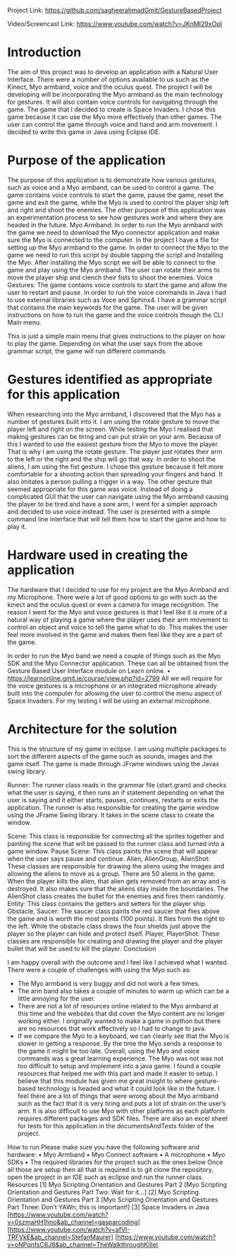 Project Link:
https://github.com/sagheerahmadGmit/GestureBasedProject

Video/Screencast Link:
https://www.youtube.com/watch?v=JKnMI29xOpI

# Introduction

The aim of this project was to develop an application with a Natural User Interface. There were a number of options available to us such as the Kinect, Myo armband, voice and the oculus quest. The project I will be developing will be incorporating the Myo armband as the main technology for gestures. It will also contain voice controls for navigating through the game. The game that I decided to create is Space Invaders. I chose this game because it can use the Myo more effectively than other games. The user can control the game through voice and hand and arm movement. I decided to write this game in Java using Eclipse IDE.

# Purpose of the application

The purpose of this application is to demonstrate how various gestures, such as voice and a Myo armband, can be used to control a game. The game contains voice controls to start the game, pause the game, reset the game and exit the game, while the Myo is used to control the player ship left and right and shoot the enemies. The other purpose of this application was an experimentation process to see how gestures work and where they are headed in the future.
Myo Armband:
In order to run the Myo armband with the game we need to download the Myo connector application and make sure the Myo is connected to the computer. In the project I have a file for setting up the Myo armband to the game. In order to connect the Myo to the game we need to run this script by double tapping the script and Installing the Myo. After installing the Myo script we will be able to connect to the game and play using the Myo armband. The user can rotate their arms to move the player ship and clench their fists to shoot the enemies. 
Voice Gestures:
The game contains voice controls to start the game and allow the user to restart and pause. In order to run the voice commands in Java I had to use external libraries such as Voce and Sphinx4. I have a grammar script that contains the main keywords for the game. The user will be given instructions on how to run the game and the voice controls though the CLI Main menu.
 
This is just a simple main menu that gives instructions to the player on how to play the game. Depending on what the user says from the above grammar script, the game will run different commands.

# Gestures identified as appropriate for this application

When researching into the Myo armband, I discovered that the Myo has a number of gestures built into it. I am using the rotate gesture to move the player left and right on the screen. While testing the Myo I realised that making gestures can be tiring and can put strain on your arm. Because of this I wanted to use the easiest gesture from the Myo to move the player. That is why I am using the rotate gesture. The player just rotates their arm to the left or the right and the ship will go that way. In order to shoot the aliens, I am using the fist gesture. I chose this gesture because it felt more comfortable for a shooting action than spreading your fingers and hand. It also imitates a person pulling a trigger in a way.
The other gesture that seemed appropriate for this game was voice. Instead of doing a complicated GUI that the user can navigate using the Myo armband causing the player to be tired and have a sore arm, I went for a simpler approach and decided to use voice instead. The user is presented with a simple command line interface that will tell them how to start the game and how to play it. 

# Hardware used in creating the application

The hardware that I decided to use for my project are the Myo Armband and my Microphone. There were a lot of good options to go with such as the kinect and the oculus quest or even a camera for image recognition. The reason I went for the Myo and voice gestures is that I feel like it is more of a natural way of playing a game where the player uses their arm movement to control an object and voice to tell the game what to do. This makes the user feel more involved in the game and makes them feel like they are a part of the game.

In order to run the Myo band we need a couple of things such as the Myo SDK and the Myo Connector application. These can all be obtained from the Gesture Based User Interface module on Learn online. 
•	https://learnonline.gmit.ie/course/view.php?id=2799
All we will require for the voice gestures is a microphone or an integrated microphone already built into the computer for allowing the user to control the menu aspect of Space Invaders. For my testing I will be using an external microphone.

# Architecture for the solution
This is the structure of my game in eclipse. I am using multiple packages to sort the different aspects of the game such as sounds, images and the game itself. The game is made through JFrame windows using the Javax swing library.

Runner: The runner class reads in the grammar file (start.gram) and checks what the user is saying, it then runs an if statement depending on what the user is saying and it either starts, pauses, continues, restarts or exits the application. The runner is also responsible for creating the game window using the JFrame Swing library. It takes in the scene class to create the window.
 

Scene: This class is responsible for connecting all the sprites together and painting the scene that will be passed to the runner class and turned into a game window.
Pause Scene: This class paints the scene that will appear when the user says pause and continue.
Alien, AlienGroup, AlienShot: These classes are responsible for drawing the aliens using the images and allowing the aliens to move as a group. There are 50 aliens in the game. When the player kills the alien, that alien gets removed from an array and is destroyed. It also makes sure that the aliens stay inside the boundaries. The AlienShot class creates the bullet for the enemies and fires them randomly.
Entity: This class contains the getters and setters for the player ship.
Obstacle, Saucer: The saucer class paints the red saucer that flies above the game and is worth the most points (100 points). It flies from the right to the left. While the obstacle class draws the four shields just above the player so the player can hide and protect itself. 
Player, PlayerShot: These classes are responsible for creating and drawing the player and the player bullet that will be used to kill the player.
Conclusion

I am happy overall with the outcome and I feel like I achieved what I wanted. There were a couple of challenges with using the Myo such as:
-	The Myo armband is very buggy and did not work a few times.
-	The arm band also takes a couple of minutes to warm up which can be a little annoying for the user.
-	There are not a lot of resources online related to the Myo armband at this time and the websites that did cover the Myo content are no longer working either. I originally wanted to make a game in python but there are no resources that work effectively so I had to change to java.
-	If we compare the Myo to a keyboard, we can clearly see that the Myo is slower in getting a response. By the time the Myo sends a response to the game it might be too late. 
Overall, using the Myo and voice commands was a great learning experience. The Myo was not was not too difficult to setup and implement into a java game. I found a couple resources that helped me with this part and made it easier to setup. I believe that this module has given me great insight to where gesture-based technology is headed and what it could look like in the future. I feel there are a lot of things that were wrong about the Myo armband such as the fact that it is very tiring and puts a lot of strain on the user’s arm. It is also difficult to use Myo with other platforms as each platform requires different packages and SDK files.
There are also an excel sheet for tests for this application in the documentsAndTests folder of the project.

How to run
Please make sure you have the following software and hardware:
•	Myo Armband
•	Myo Connect software 
•	A microphone
•	Myo SDKs
•	The required libraries for the project such as the ones below
Once all those are setup then all that is required is to git clone the repository, open the project in an IDE such as eclipse and run the runner class.
Resources
[1] Myo Scripting Orientation and Gestures Part 2
[Myo Scripting Orientation and Gestures Part Two: Wait for it…]
[2] Myo Scripting Orientation and Gestures Part 3
[Myo Scripting Orientation and Gestures Part Three: Don’t YAWn, this is important!]
[3] Space Invaders in Java
[https://www.youtube.com/watch?v=0szmaHH1hno&ab_channel=gasparcoding]
[https://www.youtube.com/watch?v=afVI-TRFVkE&ab_channel=StefanMaurer]
[https://www.youtube.com/watch?v=oNPqnfsC6J8&ab_channel=TheWalkthroughKiller
